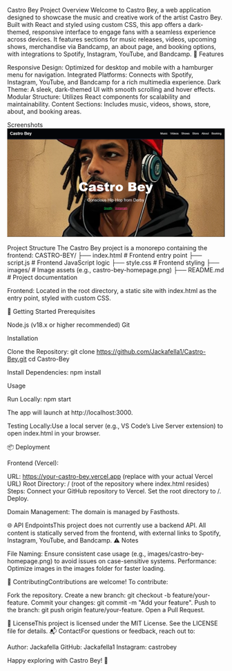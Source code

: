 Castro Bey
Project Overview
Welcome to Castro Bey, a web application designed to showcase the music and creative work of the artist Castro Bey. Built with React and styled using custom CSS, this app offers a dark-themed, responsive interface to engage fans with a seamless experience across devices. It features sections for music releases, videos, upcoming shows, merchandise via Bandcamp, an about page, and booking options, with integrations to Spotify, Instagram, YouTube, and Bandcamp.
🌟 Features

Responsive Design: Optimized for desktop and mobile with a hamburger menu for navigation.
Integrated Platforms: Connects with Spotify, Instagram, YouTube, and Bandcamp for a rich multimedia experience.
Dark Theme: A sleek, dark-themed UI with smooth scrolling and hover effects.
Modular Structure: Utilizes React components for scalability and maintainability.
Content Sections: Includes music, videos, shows, store, about, and booking areas.

Screenshots
![Castro Bey Homepage Screenshot](./images/castro-bey-homepage.png)

Project Structure
The Castro Bey project is a monorepo containing the frontend:
CASTRO-BEY/
├── index.html                 # Frontend entry point
├── script.js                 # Frontend JavaScript logic
├── style.css                 # Frontend styling
├── images/                   # Image assets (e.g., castro-bey-homepage.png)
├── README.md                 # Project documentation


Frontend: Located in the root directory, a static site with index.html as the entry point, styled with custom CSS.

🚀 Getting Started
Prerequisites

Node.js (v18.x or higher recommended)
Git

Installation

Clone the Repository:
git clone https://github.com/Jackafella1/Castro-Bey.git
cd Castro-Bey


Install Dependencies:
npm install



Usage

Run Locally:
npm start

The app will launch at http://localhost:3000.

Testing Locally:Use a local server (e.g., VS Code’s Live Server extension) to open index.html in your browser.


📦 Deployment

Frontend (Vercel):

URL: https://your-castro-bey.vercel.app (replace with your actual Vercel URL)
Root Directory: / (root of the repository where index.html resides)
Steps:
Connect your GitHub repository to Vercel.
Set the root directory to /.
Deploy.




Domain Management: The domain is managed by Fasthosts.


🌐 API EndpointsThis project does not currently use a backend API. All content is statically served from the frontend, with external links to Spotify, Instagram, YouTube, and Bandcamp.
⚠️ Notes

File Naming: Ensure consistent case usage (e.g., images/castro-bey-homepage.png) to avoid issues on case-sensitive systems.
Performance: Optimize images in the images folder for faster loading.

🤝 ContributingContributions are welcome! To contribute:

Fork the repository.
Create a new branch: git checkout -b feature/your-feature.
Commit your changes: git commit -m "Add your feature".
Push to the branch: git push origin feature/your-feature.
Open a Pull Request.

📜 LicenseThis project is licensed under the MIT License. See the LICENSE file for details.
📬 ContactFor questions or feedback, reach out to:

Author: Jackafella
GitHub: Jackafella1
Instagram: castrobey

Happy exploring with Castro Bey! 🎵
